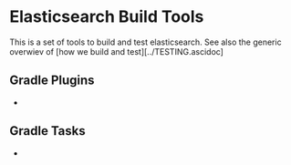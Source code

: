 # Elasticsearch Build Tools 

This is a set of tools to build and test elasticsearch.
See also the generic overwiev of [how we build and test][../TESTING.ascidoc]


## Gradle Plugins 
 - 

## Gradle Tasks 
 - 
  
